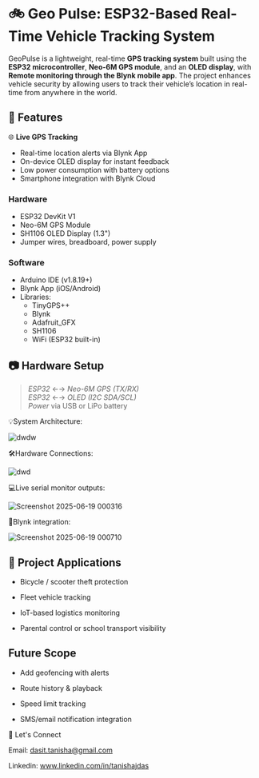 # 🚲 Geo Pulse: ESP32-Based Real-Time Vehicle Tracking System

GeoPulse is a lightweight, real-time **GPS tracking system** built using the **ESP32 microcontroller**, **Neo-6M GPS module**, and an **OLED display**, with **Remote monitoring through the Blynk mobile app**. The project enhances vehicle security by allowing users to track their vehicle’s location in real-time from anywhere in the world.

## 🧩 Features

🌐 **Live GPS Tracking**
  -  Real-time location alerts via Blynk App
  -  On-device OLED display for instant feedback
  -  Low power consumption with battery options
  -  Smartphone integration with Blynk Cloud


### Hardware
- ESP32 DevKit V1
- Neo-6M GPS Module
- SH1106 OLED Display (1.3")
- Jumper wires, breadboard, power supply

### Software
- Arduino IDE (v1.8.19+)
- Blynk App (iOS/Android)
- Libraries:
  - TinyGPS++
  - Blynk
  - Adafruit_GFX
  - SH1106
  - WiFi (ESP32 built-in)

## 📷 Hardware Setup

> *ESP32* ←→ *Neo-6M GPS (TX/RX)*  
> *ESP32* ←→ *OLED (I2C SDA/SCL)*  
> *Power* via USB or LiPo battery

💡System Architecture:

![dwdw](https://github.com/user-attachments/assets/5925f784-8a4c-417e-97d2-8f0973abd096)


🛠️Hardware Connections:

![dwd](https://github.com/user-attachments/assets/98b9dec7-5950-465e-832b-578e881f6d57)


💻Live serial monitor outputs:

![Screenshot 2025-06-19 000316](https://github.com/user-attachments/assets/aee61c19-d440-4d18-a6a4-199fda040c2a)


📍Blynk integration:

![Screenshot 2025-06-19 000710](https://github.com/user-attachments/assets/855962cd-3ecc-470e-9eac-aba9ea0fd047)


## 💼 Project Applications

  - Bicycle / scooter theft protection

  - Fleet vehicle tracking

  - IoT-based logistics monitoring

  - Parental control or school transport visibility

##  Future Scope

  - Add geofencing with alerts

  - Route history & playback

  - Speed limit tracking

  - SMS/email notification integration

🙌 Let's Connect

  Email: dasit.tanisha@gmail.com
  
  Linkedin: www.linkedin.com/in/tanishajdas

